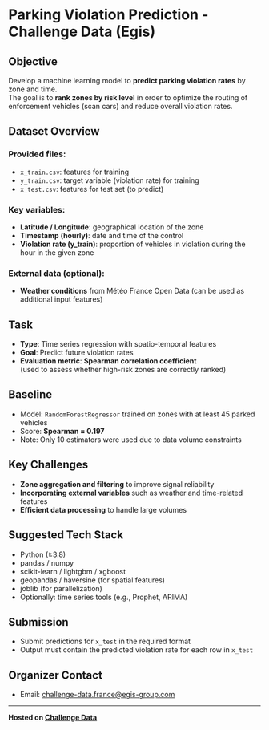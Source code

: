 # Parking Violation Prediction - Challenge Data (Egis)

## Objective

Develop a machine learning model to **predict parking violation rates** by zone and time.  
The goal is to **rank zones by risk level** in order to optimize the routing of enforcement vehicles (scan cars) and reduce overall violation rates.

## Dataset Overview

### Provided files:
- `x_train.csv`: features for training
- `y_train.csv`: target variable (violation rate) for training
- `x_test.csv`: features for test set (to predict)

### Key variables:
- **Latitude / Longitude**: geographical location of the zone
- **Timestamp (hourly)**: date and time of the control
- **Violation rate (y_train)**: proportion of vehicles in violation during the hour in the given zone

### External data (optional):
- **Weather conditions** from Météo France Open Data (can be used as additional input features)

## Task

- **Type**: Time series regression with spatio-temporal features
- **Goal**: Predict future violation rates
- **Evaluation metric**: **Spearman correlation coefficient**  
  (used to assess whether high-risk zones are correctly ranked)

## Baseline

- Model: `RandomForestRegressor` trained on zones with at least 45 parked vehicles
- Score: **Spearman = 0.197**
- Note: Only 10 estimators were used due to data volume constraints

## Key Challenges

- **Zone aggregation and filtering** to improve signal reliability
- **Incorporating external variables** such as weather and time-related features
- **Efficient data processing** to handle large volumes

## Suggested Tech Stack

- Python (≥3.8)
- pandas / numpy
- scikit-learn / lightgbm / xgboost
- geopandas / haversine (for spatial features)
- joblib (for parallelization)
- Optionally: time series tools (e.g., Prophet, ARIMA)

## Submission

- Submit predictions for `x_test` in the required format
- Output must contain the predicted violation rate for each row in `x_test`

## Organizer Contact

- Email: challenge-data.france@egis-group.com

---

**Hosted on [Challenge Data](https://challengedata.ens.fr/)**  

